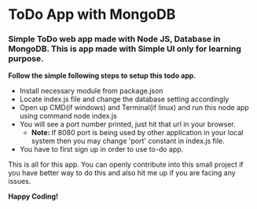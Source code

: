 # ToDo App with MongoDB
<h3>Simple ToDo web app made with Node JS, Database in MongoDB. This is app made with Simple UI only for learning purpose.</h3>

<strong>Follow the simple following steps to setup this todo app.</strong>

<ul>
  <li>Install necessary module from package.json</li>
  <li>Locate index.js file and change the database setting accordingly</li>
  <li>Open up CMD(if windows) and Terminal(if linux) and run this node app using command node index.js</li>
  <li>You will see a port number printed, just hit that url in your browser.
  <ul>
    <li><strong>Note: </strong>If 8080 port is being used by other application in your local system then you may change 'port' constant in index.js file.</li>
  </ul>
    </li>
  <li>You have to first sign up in order to use to-do app.</li>
</ul>

This is all for this app. You can openly contribute into this small project if you have better way to do this and also hit me up if you are facing any issues.

<strong>Happy Coding!</strong>
